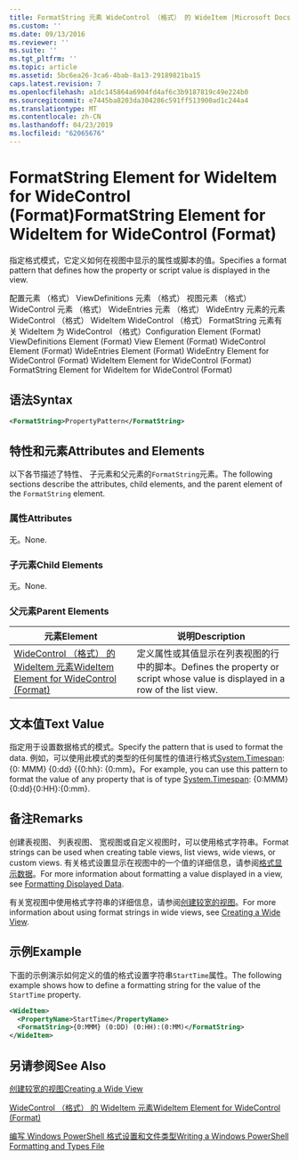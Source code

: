 ```yaml
---
title: FormatString 元素 WideControl （格式） 的 WideItem |Microsoft Docs
ms.custom: ''
ms.date: 09/13/2016
ms.reviewer: ''
ms.suite: ''
ms.tgt_pltfrm: ''
ms.topic: article
ms.assetid: 5bc6ea26-3ca6-4bab-8a13-29189821ba15
caps.latest.revision: 7
ms.openlocfilehash: a1dc145864a6904fd4af6c3b9187819c49e224b0
ms.sourcegitcommit: e7445ba8203da304286c591ff513900ad1c244a4
ms.translationtype: MT
ms.contentlocale: zh-CN
ms.lasthandoff: 04/23/2019
ms.locfileid: "62065676"
---
```

# <a name="formatstring-element-for-wideitem-for-widecontrol-format"></a><span data-ttu-id="44d36-102">FormatString Element for WideItem for WideControl (Format)</span><span class="sxs-lookup"><span data-stu-id="44d36-102">FormatString Element for WideItem for WideControl (Format)</span></span>

<span data-ttu-id="44d36-103">指定格式模式，它定义如何在视图中显示的属性或脚本的值。</span><span class="sxs-lookup"><span data-stu-id="44d36-103">Specifies a format pattern that defines how the property or script value is displayed in the view.</span></span>

<span data-ttu-id="44d36-104">配置元素 （格式） ViewDefinitions 元素 （格式） 视图元素 （格式） WideControl 元素 （格式） WideEntries 元素 （格式） WideEntry 元素的元素 WideControl （格式） WideItem WideControl （格式） FormatString 元素有关 WideItem 为 WideControl （格式）</span><span class="sxs-lookup"><span data-stu-id="44d36-104">Configuration Element (Format) ViewDefinitions Element (Format) View Element (Format) WideControl Element (Format) WideEntries Element (Format) WideEntry Element for WideControl (Format) WideItem Element for WideControl (Format) FormatString Element for WideItem for WideControl (Format)</span></span>

## <a name="syntax"></a><span data-ttu-id="44d36-105">语法</span><span class="sxs-lookup"><span data-stu-id="44d36-105">Syntax</span></span>

```xml
<FormatString>PropertyPattern</FormatString>
```

## <a name="attributes-and-elements"></a><span data-ttu-id="44d36-106">特性和元素</span><span class="sxs-lookup"><span data-stu-id="44d36-106">Attributes and Elements</span></span>

<span data-ttu-id="44d36-107">以下各节描述了特性、 子元素和父元素的`FormatString`元素。</span><span class="sxs-lookup"><span data-stu-id="44d36-107">The following sections describe the attributes, child elements, and the parent element of the `FormatString` element.</span></span>

### <a name="attributes"></a><span data-ttu-id="44d36-108">属性</span><span class="sxs-lookup"><span data-stu-id="44d36-108">Attributes</span></span>

<span data-ttu-id="44d36-109">无。</span><span class="sxs-lookup"><span data-stu-id="44d36-109">None.</span></span>

### <a name="child-elements"></a><span data-ttu-id="44d36-110">子元素</span><span class="sxs-lookup"><span data-stu-id="44d36-110">Child Elements</span></span>

<span data-ttu-id="44d36-111">无。</span><span class="sxs-lookup"><span data-stu-id="44d36-111">None.</span></span>

### <a name="parent-elements"></a><span data-ttu-id="44d36-112">父元素</span><span class="sxs-lookup"><span data-stu-id="44d36-112">Parent Elements</span></span>

|<span data-ttu-id="44d36-113">元素</span><span class="sxs-lookup"><span data-stu-id="44d36-113">Element</span></span>|<span data-ttu-id="44d36-114">说明</span><span class="sxs-lookup"><span data-stu-id="44d36-114">Description</span></span>|
|-------------|-----------------|
|[<span data-ttu-id="44d36-115">WideControl （格式） 的 WideItem 元素</span><span class="sxs-lookup"><span data-stu-id="44d36-115">WideItem Element for WideControl (Format)</span></span>](./wideitem-element-for-widecontrol-format.md)|<span data-ttu-id="44d36-116">定义属性或其值显示在列表视图的行中的脚本。</span><span class="sxs-lookup"><span data-stu-id="44d36-116">Defines the property or script whose value is displayed in a row of the list view.</span></span>|

## <a name="text-value"></a><span data-ttu-id="44d36-117">文本值</span><span class="sxs-lookup"><span data-stu-id="44d36-117">Text Value</span></span>

<span data-ttu-id="44d36-118">指定用于设置数据格式的模式。</span><span class="sxs-lookup"><span data-stu-id="44d36-118">Specify the pattern that is used to format the data.</span></span> <span data-ttu-id="44d36-119">例如，可以使用此模式的类型的任何属性的值进行格式[System.Timespan](/dotnet/api/System.TimeSpan): {0: MMM} {0:dd} {{0:hh}: {0:mm}。</span><span class="sxs-lookup"><span data-stu-id="44d36-119">For example, you can use this pattern to format the value of any property that is of type [System.Timespan](/dotnet/api/System.TimeSpan): {0:MMM}{0:dd}{0:HH}:{0:mm}.</span></span>

## <a name="remarks"></a><span data-ttu-id="44d36-120">备注</span><span class="sxs-lookup"><span data-stu-id="44d36-120">Remarks</span></span>

<span data-ttu-id="44d36-121">创建表视图、 列表视图、 宽视图或自定义视图时，可以使用格式字符串。</span><span class="sxs-lookup"><span data-stu-id="44d36-121">Format strings can be used when creating table views, list views, wide views, or custom views.</span></span> <span data-ttu-id="44d36-122">有关格式设置显示在视图中的一个值的详细信息，请参阅[格式显示数据](./formatting-displayed-data.md)。</span><span class="sxs-lookup"><span data-stu-id="44d36-122">For more information about formatting a value displayed in a view, see [Formatting Displayed Data](./formatting-displayed-data.md).</span></span>

<span data-ttu-id="44d36-123">有关宽视图中使用格式字符串的详细信息，请参阅[创建较宽的视图](./creating-a-wide-view.md)。</span><span class="sxs-lookup"><span data-stu-id="44d36-123">For more information about using format strings in wide views, see [Creating a Wide View](./creating-a-wide-view.md).</span></span>

## <a name="example"></a><span data-ttu-id="44d36-124">示例</span><span class="sxs-lookup"><span data-stu-id="44d36-124">Example</span></span>

<span data-ttu-id="44d36-125">下面的示例演示如何定义的值的格式设置字符串`StartTime`属性。</span><span class="sxs-lookup"><span data-stu-id="44d36-125">The following example shows how to define a formatting string for the value of the `StartTime` property.</span></span>

```xml
<WideItem>
  <PropertyName>StartTime</PropertyName>
  <FormatString>{0:MMM} (0:DD) (0:HH):(0:MM)</FormatString>
</WideItem>
```

## <a name="see-also"></a><span data-ttu-id="44d36-126">另请参阅</span><span class="sxs-lookup"><span data-stu-id="44d36-126">See Also</span></span>

[<span data-ttu-id="44d36-127">创建较宽的视图</span><span class="sxs-lookup"><span data-stu-id="44d36-127">Creating a Wide View</span></span>](./creating-a-wide-view.md)

[<span data-ttu-id="44d36-128">WideControl （格式） 的 WideItem 元素</span><span class="sxs-lookup"><span data-stu-id="44d36-128">WideItem Element for WideControl (Format)</span></span>](./wideitem-element-for-widecontrol-format.md)

[<span data-ttu-id="44d36-129">编写 Windows PowerShell 格式设置和文件类型</span><span class="sxs-lookup"><span data-stu-id="44d36-129">Writing a Windows PowerShell Formatting and Types File</span></span>](./writing-a-powershell-formatting-file.md)
